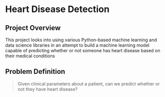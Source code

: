 # Heart Disease Detection

## Project Overview
This project looks into using various Python-based machine learning and data science libraries in an attempt to build a machine learning model capable of predicting whether or not someone has heart disease based on their medical conditions

## Problem Definition
  > Given clinical parameters about a patient, can we predict whether or not they have heart disease?

